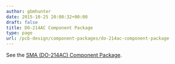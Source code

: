 ```yaml
---
author: gbmhunter
date: 2015-10-25 20:08:32+00:00
draft: false
title: DO-214AC Component Package
type: page
url: /pcb-design/component-packages/do-214ac-component-package
---
```


See the [SMA (DO-214AC) Component Package](/pcb-design/component-packages/sma-do-214ac-component-package).